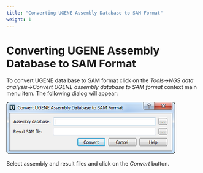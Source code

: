 ```yaml
---
title: "Converting UGENE Assembly Database to SAM Format"
weight: 1
---
```



# Converting UGENE Assembly Database to SAM Format

To convert UGENE data base to SAM format click on the _Tools→NGS data analysis->Convert UGENE assembly database to SAM format_ context main menu item. The following dialog will appear:


![](/images/65930895/65930896.png)

Select assembly and result files and click on the _Convert_ button.
